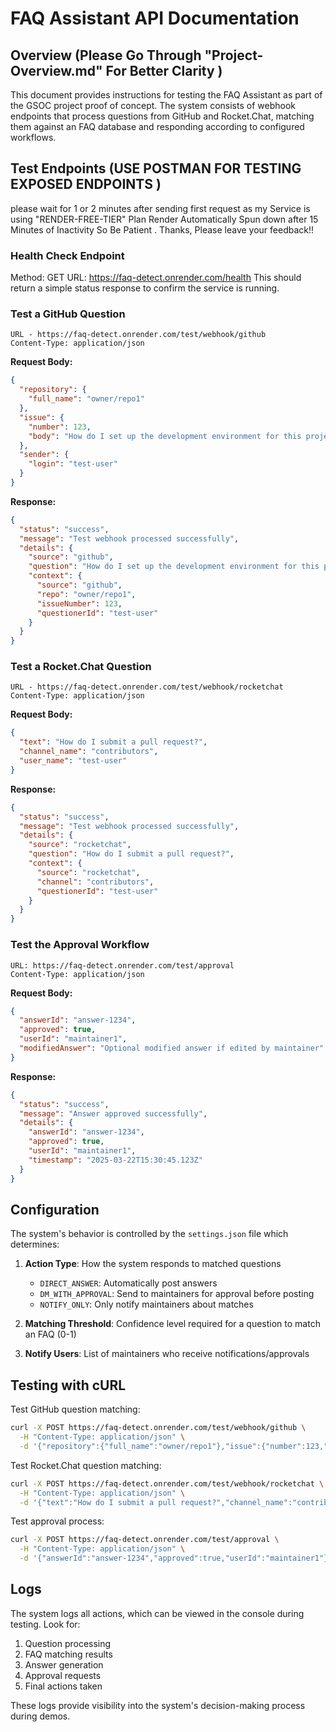 # FAQ Assistant API Documentation

## Overview  (Please Go Through "Project-Overview.md" For Better Clarity )

This document provides instructions for testing the FAQ Assistant as part of the GSOC project proof of concept. The system consists of webhook endpoints that process questions from GitHub and Rocket.Chat, matching them against an FAQ database and responding according to configured workflows.

## Test Endpoints  (USE POSTMAN FOR TESTING EXPOSED ENDPOINTS )
please wait for 1 or 2 minutes after sending first request as my Service is using "RENDER-FREE-TIER" Plan 
Render Automatically Spun down after 15 Minutes of Inactivity So Be Patient .
Thanks,  Please leave your feedback!!



### Health Check Endpoint

Method: GET
URL: https://faq-detect.onrender.com/health
This should return a simple status response to confirm the service is running.

### Test a GitHub Question

```
URL - https://faq-detect.onrender.com/test/webhook/github
Content-Type: application/json
```

**Request Body:**
```json
{
  "repository": {
    "full_name": "owner/repo1"
  },
  "issue": {
    "number": 123,
    "body": "How do I set up the development environment for this project?"
  },
  "sender": {
    "login": "test-user"
  }
}
```

**Response:**
```json
{
  "status": "success",
  "message": "Test webhook processed successfully",
  "details": {
    "source": "github",
    "question": "How do I set up the development environment for this project?",
    "context": {
      "source": "github",
      "repo": "owner/repo1",
      "issueNumber": 123,
      "questionerId": "test-user"
    }
  }
}
```

### Test a Rocket.Chat Question

```
URL - https://faq-detect.onrender.com/test/webhook/rocketchat
Content-Type: application/json
```

**Request Body:**
```json
{
  "text": "How do I submit a pull request?",
  "channel_name": "contributors",
  "user_name": "test-user"
}
```

**Response:**
```json
{
  "status": "success",
  "message": "Test webhook processed successfully",
  "details": {
    "source": "rocketchat",
    "question": "How do I submit a pull request?",
    "context": {
      "source": "rocketchat",
      "channel": "contributors",
      "questionerId": "test-user"
    }
  }
}
```

### Test the Approval Workflow

```
URL: https://faq-detect.onrender.com/test/approval
Content-Type: application/json
```

**Request Body:**
```json
{
  "answerId": "answer-1234",
  "approved": true,
  "userId": "maintainer1",
  "modifiedAnswer": "Optional modified answer if edited by maintainer"
}
```

**Response:**
```json
{
  "status": "success",
  "message": "Answer approved successfully",
  "details": {
    "answerId": "answer-1234",
    "approved": true,
    "userId": "maintainer1",
    "timestamp": "2025-03-22T15:30:45.123Z"
  }
}
```

## Configuration

The system's behavior is controlled by the `settings.json` file which determines:

1. **Action Type**: How the system responds to matched questions
   - `DIRECT_ANSWER`: Automatically post answers
   - `DM_WITH_APPROVAL`: Send to maintainers for approval before posting
   - `NOTIFY_ONLY`: Only notify maintainers about matches

2. **Matching Threshold**: Confidence level required for a question to match an FAQ (0-1)

3. **Notify Users**: List of maintainers who receive notifications/approvals

## Testing with cURL

Test GitHub question matching:
```bash
curl -X POST https://faq-detect.onrender.com/test/webhook/github \
  -H "Content-Type: application/json" \
  -d '{"repository":{"full_name":"owner/repo1"},"issue":{"number":123,"body":"How do I set up the development environment for this project?"},"sender":{"login":"test-user"}}'
```

Test Rocket.Chat question matching:
```bash
curl -X POST https://faq-detect.onrender.com/test/webhook/rocketchat \
  -H "Content-Type: application/json" \
  -d '{"text":"How do I submit a pull request?","channel_name":"contributors","user_name":"test-user"}'
```

Test approval process:
```bash
curl -X POST https://faq-detect.onrender.com/test/approval \
  -H "Content-Type: application/json" \
  -d '{"answerId":"answer-1234","approved":true,"userId":"maintainer1"}'
```

## Logs

The system logs all actions, which can be viewed in the console during testing. Look for:

1. Question processing
2. FAQ matching results
3. Answer generation
4. Approval requests
5. Final actions taken

These logs provide visibility into the system's decision-making process during demos.